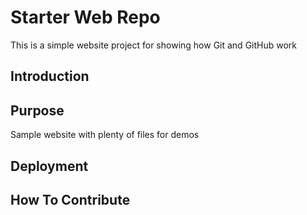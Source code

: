 # Starter Web Repo

This is a simple website project for showing how Git and GitHub work

## Introduction

## Purpose

Sample website with plenty of files for demos

## Deployment

## How To Contribute